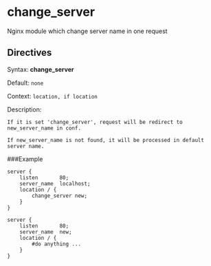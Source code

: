 change_server
=============

Nginx module which change server name in one request


## Directives

Syntax: **change_server**

Default: `none`

Context: `location, if location`

Description: 
	
	If it is set 'change_server', request will be redirect to new_server_name in conf.
	
	If new_server_name is not found, it will be processed in default server name.


###Example

	server {
		listen       80;
		server_name  localhost;
		location / {
			change_server new;
		}
	}
	
	server {
		listen       80;
		server_name  new;
		location / {
			#do anything ...
		}
	}

